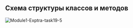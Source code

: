 ## Схема структуры классов и методов

<img src="https://i.ibb.co/gz7wNv3/Module1-Exptra-task19-5.webp" alt="Module1-Exptra-task19-5" border="0" />

